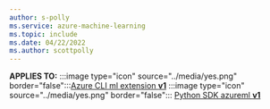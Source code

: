 ```yaml
---
author: s-polly
ms.service: azure-machine-learning
ms.topic: include
ms.date: 04/22/2022
ms.author: scottpolly
---
```


**APPLIES TO:**
:::image type="icon" source="../media/yes.png"  border="false":::[Azure CLI ml extension **v1**](/azure/machine-learning/reference-azure-machine-learning-cli?view=azureml-api-1&preserve-view=true)
:::image type="icon" source="../media/yes.png" border="false"::: [Python SDK azureml **v1**](/python/api/overview/azure/ml/?view=azure-ml-py&preserve-view=true)
